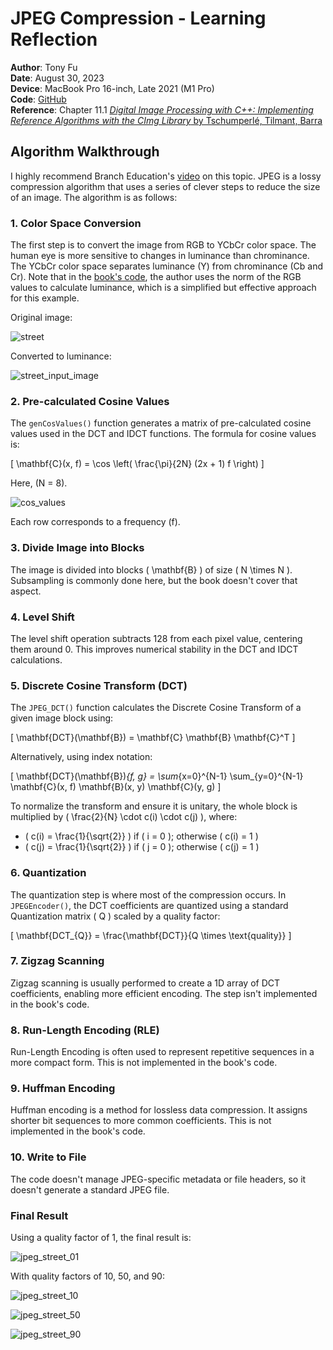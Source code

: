 # JPEG Compression - Learning Reflection

**Author**: Tony Fu  
**Date**: August 30, 2023  
**Device**: MacBook Pro 16-inch, Late 2021 (M1 Pro)  
**Code**: [GitHub](https://github.com/tonyfu97/Digital-Image-Processing/tree/main/appendix_2)  
**Reference**: Chapter 11.1 [*Digital Image Processing with C++: Implementing Reference Algorithms with the CImg Library* by Tschumperlé, Tilmant, Barra](https://www.amazon.com/Digital-Image-Processing-Implementing-Algorithms/dp/1032347538)


## Algorithm Walkthrough

I highly recommend Branch Education's [video](https://youtu.be/Kv1Hiv3ox8I?si=48ut6ozN3T9cwUHR) on this topic. JPEG is a lossy compression algorithm that uses a series of clever steps to reduce the size of an image. The algorithm is as follows:

### 1. Color Space Conversion

The first step is to convert the image from RGB to YCbCr color space. The human eye is more sensitive to changes in luminance than chrominance. The YCbCr color space separates luminance (Y) from chrominance (Cb and Cr). Note that in the [book's code](https://github.com/tonyfu97/Digital-Image-Processing/tree/main/appendix_2/jpeg.cpp), the author uses the norm of the RGB values to calculate luminance, which is a simplified but effective approach for this example.

Original image:

![street](./images/street.png)

Converted to luminance:

![street_input_image](./results/appendix_2/input_image.png)

### 2. Pre-calculated Cosine Values

The `genCosValues()` function generates a matrix of pre-calculated cosine values used in the DCT and IDCT functions. The formula for cosine values is:

\[
\mathbf{C}(x, f) = \cos \left( \frac{\pi}{2N} (2x + 1) f \right)
\]

Here, \(N = 8\).

![cos_values](./results/appendix_2/cos_values.png)

Each row corresponds to a frequency \(f\).

### 3. Divide Image into Blocks

The image is divided into blocks \( \mathbf{B} \) of size \( N \times N \). Subsampling is commonly done here, but the book doesn't cover that aspect.

### 4. Level Shift

The level shift operation subtracts 128 from each pixel value, centering them around 0. This improves numerical stability in the DCT and IDCT calculations.

### 5. Discrete Cosine Transform (DCT)

The `JPEG_DCT()` function calculates the Discrete Cosine Transform of a given image block using:

\[
\mathbf{DCT}(\mathbf{B}) = \mathbf{C} \mathbf{B} \mathbf{C}^T
\]

Alternatively, using index notation:

\[
\mathbf{DCT}(\mathbf{B})_{f, g} = \sum_{x=0}^{N-1} \sum_{y=0}^{N-1} \mathbf{C}(x, f) \mathbf{B}(x, y) \mathbf{C}(y, g)
\]

To normalize the transform and ensure it is unitary, the whole block is multiplied by \( \frac{2}{N} \cdot c(i) \cdot c(j) \), where:
- \( c(i) = \frac{1}{\sqrt{2}} \) if \( i = 0 \); otherwise \( c(i) = 1 \)
- \( c(j) = \frac{1}{\sqrt{2}} \) if \( j = 0 \); otherwise \( c(j) = 1 \)

### 6. Quantization

The quantization step is where most of the compression occurs. In `JPEGEncoder()`, the DCT coefficients are quantized using a standard Quantization matrix \( Q \) scaled by a quality factor:

\[
\mathbf{DCT_{Q}} = \frac{\mathbf{DCT}}{Q \times \text{quality}}
\]

### 7. Zigzag Scanning

Zigzag scanning is usually performed to create a 1D array of DCT coefficients, enabling more efficient encoding. The step isn't implemented in the book's code.

### 8. Run-Length Encoding (RLE)

Run-Length Encoding is often used to represent repetitive sequences in a more compact form. This is not implemented in the book's code.

### 9. Huffman Encoding

Huffman encoding is a method for lossless data compression. It assigns shorter bit sequences to more common coefficients. This is not implemented in the book's code.

### 10. Write to File

The code doesn't manage JPEG-specific metadata or file headers, so it doesn't generate a standard JPEG file.

### Final Result

Using a quality factor of 1, the final result is:

![jpeg_street_01](./results/appendix_2/jpeg_street_01.png)

With quality factors of 10, 50, and 90:

![jpeg_street_10](./results/appendix_2/jpeg_street_10.png)


![jpeg_street_50](./results/appendix_2/jpeg_street_50.png)


![jpeg_street_90](./results/appendix_2/jpeg_street_90.png)
